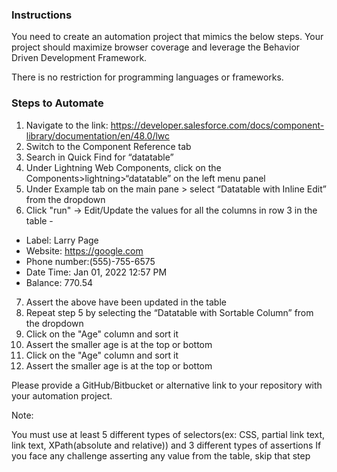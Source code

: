 ### Instructions

You need to create an automation project that mimics the below steps. Your project should maximize browser coverage and leverage the Behavior Driven Development Framework.

There is no restriction for programming languages or frameworks.

### Steps to Automate

1. Navigate to the link: https://developer.salesforce.com/docs/component-library/documentation/en/48.0/lwc
2. Switch to the Component Reference tab
3. Search in Quick Find for “datatable”
4. Under Lightning Web Components, click on the Components>lightning>“datatable” on the left menu panel
5. Under Example tab on the main pane > select “Datatable with Inline Edit” from the dropdown
6. Click "run" -> Edit/Update the values for all the columns in row 3 in the table -

- Label: Larry Page
- Website: https://google.com
- Phone number:(555)-755-6575
- Date Time: Jan 01, 2022 12:57 PM
- Balance: 770.54

7. Assert the above have been updated in the table
8. Repeat step 5 by selecting the “Datatable with Sortable Column” from the dropdown
9. Click on the "Age" column and sort it
10. Assert the smaller age is at the top or bottom
11. Click on the "Age" column and sort it
12. Assert the smaller age is at the top or bottom

Please provide a GitHub/Bitbucket or alternative link to your repository with your automation project.

Note:

You must use at least 5 different types of selectors(ex: CSS, partial link text, link text, XPath(absolute and relative)) and 3 different types of assertions
If you face any challenge asserting any value from the table, skip that step
